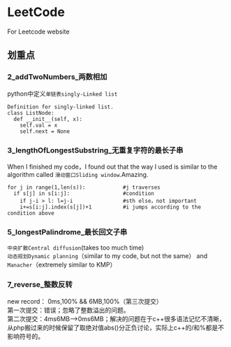 # LeetCode
For Leetcode website
  
  
## 划重点
### 2_addTwoNumbers_两数相加
python中定义`单链表singly-Linked list`
```
Definition for singly-linked list.
class ListNode:
  def __init__(self, x):
    self.val = x
    self.next = None
```
### 3_lengthOfLongestSubstring_无重复字符的最长子串
When I finished my code，I found out that the way I used is similar to the algorithm called `滑动窗口Sliding window`.Amazing.
```
for j in range(1,len(s)):            #j traverses
  if s[j] in s[i:j]:                 #condition
    if j-i > l: l=j-i                #sth else，not important
    i+=s[i:j].index(s[j])+1          #i jumps according to the condition above
```
### 5_longestPalindrome_最长回文子串
`中央扩散Central diffusion`(takes too much time)   
`动态规划Dynamic planning`（similar to my code, but not the same） and   
`Manacher`（extremely similar to KMP）

### 7_reverse_整数反转
new record： 0ms,100% && 6MB,100%（第三次提交）  
第一次提交：错误；忽略了整数溢出的问题。  
第二次提交：4ms6MB-->0ms6MB；解决的问题在于c++很多语法记忆不清晰，从php搬过来的时候保留了取绝对值abs()分正负讨论，实际上c++的/和%都是不影响符号的。
